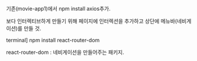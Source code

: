 기존(movie-app1)에서 npm install axios추가.

보다 인터렉티브하게 만들기 위해
페이지에 인터렉션을 추가하고 상단에 메뉴바(네비게이션)를 만들 것.

terminal]  npm install react-router-dom

react-router-dom : 네비게이션을 만들어주는 패키지.
